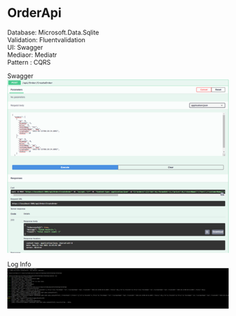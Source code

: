 # OrderApi<br/>

Database: Microsoft.Data.Sqlite<br/>
Validation: Fluentvalidation<br/>
UI: Swagger<br/>
Mediaor: Mediatr<br/>
Pattern : CQRS<br/>

Swagger<br/>
![alt text](https://github.com/ertemizmustafa/OrderApi/blob/master/swagger.PNG?raw=true)

Log Info<br/>
![alt text](https://github.com/ertemizmustafa/OrderApi/blob/master/log.PNG?raw=true)
